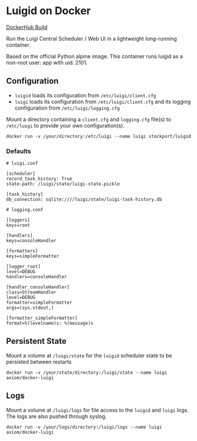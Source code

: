 # Luigid on Docker

[DockerHub Build](https://hub.docker.com/r/worace/docker-luigid/)

Run the Luigi Central Scheduler / Web UI in a lightweight long-running container.

Based on the official Python alpine image. This container runs luigid as a
non-root user: app with uid: 2101.

## Configuration

* `luigid` loads its configuration from `/etc/luigi/client.cfg`
* `luigi` loads its configuration from `/etc/luigi/client.cfg` and its
logging configuration from `/etc/luigi/logging.cfg`

Mount a directory containing a `client.cfg` and `logging.cfg` file(s) to
`/etc/luigi` to provide your own configuration(s).

`docker run -v /your/directory:/etc/luigi --name luigi stockport/luigid`

### Defaults

```
# luigi.conf

[scheduler]
record_task_history: True
state-path: /luigi/state/luigi-state.pickle

[task_history]
db_connection: sqlite:////luigi/state/luigi-task-history.db
```

```
# logging.conf

[loggers]
keys=root

[handlers]
keys=consoleHandler

[formatters]
keys=simpleFormatter

[logger_root]
level=DEBUG
handlers=consoleHandler

[handler_consoleHandler]
class=StreamHandler
level=DEBUG
formatter=simpleFormatter
args=(sys.stdout,)

[formatter_simpleFormatter]
format=%(levelname)s: %(message)s
```

## Persistent State
Mount a volume at `/luigi/state` for the `luigid` scheduler state to be persisted
between restarts

`docker run -v /your/state/directory:/luigi/state --name luigi axiom/docker-luigi`


## Logs
Mount a volume at `/luigi/logs` for file access to the `luigid` and `luigi` logs.
The logs are also pushed through syslog.

`docker run -v /your/logs/directory:/luigi/logs --name luigi axiom/docker-luigi`

